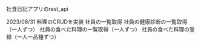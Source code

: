 社食日記アプリのrest_api

2023/08/31
料理のCRUDを実装
社員の一覧取得
社員の健康診断の一覧取得（一人ずつ）
社員の食べた料理の一覧取得（一人ずつ）
社員の食べた料理の登録（一人一品種ずつ）
